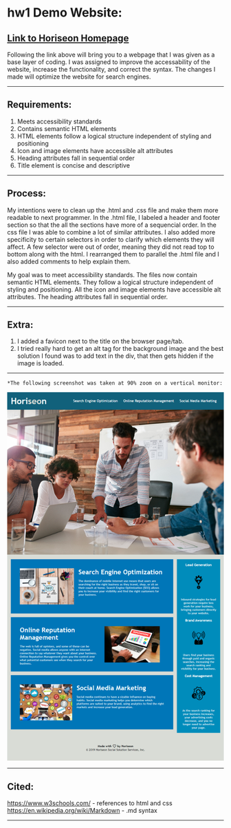 hw1 Demo Website:
=======
[Link to Horiseon Homepage](https://kashane1.github.io/hw1/)
-----------
Following the link above will bring you to a webpage that I was given as a base layer of coding. I was assigned to improve the accessability of the website, increase the functionality, and correct the syntax. The changes I made will optimize the website for search engines.

-----------
Requirements:
-----------

1. Meets accessibility standards
2. Contains semantic HTML elements
3. HTML elements follow a logical structure independent of styling and positioning
4. Icon and image elements have accessible alt attributes
5. Heading attributes fall in sequential order
6. Title element is concise and descriptive

-----------
Process:
-----------
My intentions were to clean up the .html and .css file and make them more readable to next programmer. In the .html file, I labeled a header and footer section so that the all the sections have more of a sequencial order. In the css file I was able to combine a lot of similar attributes. I also added more specificity to certain selectors in order to clarify which elements they will affect. A few selector were out of order, meaning they did not read top to bottom along with the html. I rearranged them to parallel the .html file and I also added comments to help explain them. 

My goal was to meet accessibility standards. The files now contain semantic HTML elements. They follow a logical structure independent of styling and positioning. All the icon and image elements have accessible alt attributes. The heading attributes fall in sequential order.

-----------
Extra:
-----------
1. I added a favicon next to the title on the browser page/tab.
2. I tried really hard to get an alt tag for the background image and the best solution I found was to add text in the div, that then gets hidden if the image is loaded. 

-----------
```
*The following screenshot was taken at 90% zoom on a vertical monitor:
```
![Image](./assets/images/hw1screenshot.png "screenshot of Horiseon Homepage")

-----------
Cited:
-----------
https://www.w3schools.com/ - references to html and css
https://en.wikipedia.org/wiki/Markdown - .md syntax

-----------